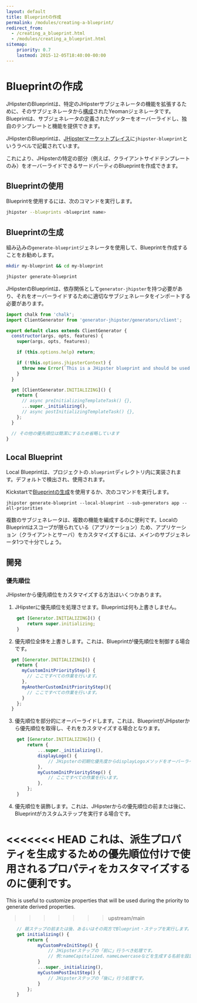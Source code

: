 ```yaml
---
layout: default
title: Blueprintの作成
permalink: /modules/creating-a-blueprint/
redirect_from:
  - /creating_a_blueprint.html
  - /modules/creating_a_blueprint.html
sitemap:
    priority: 0.7
    lastmod: 2015-12-05T18:40:00-00:00
---
```


# <i class="fa fa-cube"></i> Blueprintの作成

JHipsterのBlueprintは、特定のJHipsterサブジェネレータの機能を拡張するために、そのサブジェネレータから[構成](http://yeoman.io/authoring/composability.html)されたYeomanジェネレータです。Blueprintは、サブジェネレータの定義されたゲッターをオーバーライドし、独自のテンプレートと機能を提供できます。

JHipsterのBlueprintは、[JHipsterマーケットプレイス](/modules/marketplace/)に`jhipster-blueprint`というラベルで記載されています。

これにより、JHipsterの特定の部分（例えば、クライアントサイドテンプレートのみ）をオーバーライドできるサードパーティのBlueprintを作成できます。

## Blueprintの使用

Blueprintを使用するには、次のコマンドを実行します。

```bash
jhipster --blueprints <blueprint name>
```

## Blueprintの生成

組み込みの`generate-blueprint`ジェネレータを使用して、Blueprintを作成することをお勧めします。

```bash
mkdir my-blueprint && cd my-blueprint

jhipster generate-blueprint
```
JHipsterのBlueprintは、依存関係として`generator-jhipster`を持つ必要があり、それをオーバーライドするために適切なサブジェネレータをインポートする必要があります。

```javascript
import chalk from 'chalk';
import ClientGenerator from 'generator-jhipster/generators/client';

export default class extends ClientGenerator {
  constructor(args, opts, features) {
    super(args, opts, features);

    if (this.options.help) return;

    if (!this.options.jhipsterContext) {
      throw new Error(`This is a JHipster blueprint and should be used only like ${chalk.yellow('jhipster --blueprints myBlueprint')}`);
    }
  }

  get [ClientGenerator.INITIALIZING]() {
    return {
      // async preInitializingTemplateTask() {},
      ...super._initializing(),
      // async postInitializingTemplateTask() {},
    };
  }

  // その他の優先順位は簡潔にするため省略しています
}
```

## Local Blueprint

Local Blueprintは、プロジェクトの`.blueprint`ディレクトリ内に実装されます。デフォルトで検出され、使用されます。

Kickstartで[Blueprintの生成](#generating-the-blueprint)を使用するか、次のコマンドを実行します。

```
jhipster generate-blueprint --local-blueprint --sub-generators app --all-priorities
```

複数のサブジェネレータは、複数の機能を編成するのに便利です。LocalのBlueprintはスコープが限られている（アプリケーション）ため、アプリケーション（クライアントとサーバ）をカスタマイズするには、メインのサブジェネレータ1つで十分でしょう。

## 開発

### 優先順位

JHipsterから優先順位をカスタマイズする方法はいくつかあります。

1) JHipsterに優先順位を処理させます。Blueprintは何も上書きしません。

```javascript
    get [Generator.INITIALIZING]() {
        return super.initializing;
    }
```

2) 優先順位全体を上書きします。これは、Blueprintが優先順位を制御する場合です。

```javascript
  get [Generator.INITIALIZING]() {
    return {
      myCustomInitPriorityStep() {
        // ここですべての作業を行います。
      },
      myAnotherCustomInitPriorityStep(){
        // ここですべての作業を行います。
      }
    };
  }
```

3) 優先順位を部分的にオーバーライドします。これは、BlueprintがJHipsterから優先順位を取得し、それをカスタマイズする場合となります。

```javascript
    get [Generator.INITIALIZING]() {
        return {
            ...super._initializing(),
            displayLogo() {
                // JHipsterの初期化優先度からdisplayLogoメソッドをオーバーライドします。
            },
            myCustomInitPriorityStep() {
                // ここですべての作業を行います。
            },
        };
    }
```

4) 優先順位を装飾します。これは、JHipsterからの優先順位の前または後に、Blueprintがカスタムステップを実行する場合です。

<<<<<<< HEAD
これは、派生プロパティを生成するための優先順位付けで使用されるプロパティをカスタマイズするのに便利です。
=======
This is useful to customize properties that will be used during the priority to generate derived properties.
>>>>>>> upstream/main

```javascript
    // 親ステップの前または後、あるいはその両方でBlueprint・ステップを実行します。
    get initializing() {
        return {
            myCustomPreInitStep() {
                // JHipsterステップの「前に」行うべき処理です。
                // 例:nameCapitalized、nameLowercaseなどを生成する名前を設定します。
            }
            ...super._initializing(),
            myCustomPostInitStep() {
                // JHipsterステップの「後に」行う処理です。
            }
        };
    }
```
